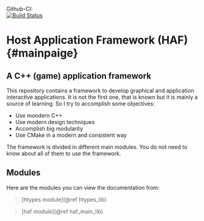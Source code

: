 Github-CI:<br>
[![Build Status][github_windows_status]][github_windows_link]<br>

[github_windows_status]: https://github.com/LeDYoM/hhaf/actions/workflows/cmake.yml/badge.svg
[github_windows_link]: https://github.com/LeDYoM/hhaf/actions/workflows/cmake.yml

# Host Application Framework (HAF)  {#mainpaige}

## A C++ (game) application framework

This repository contains a framework to develop graphical and application
interactive applications. It is not the first one, that is known but it is
mainly a source of learning. So I try to accomplish some objectives:
* Use mondern C++
* Use modern design techniques
* Accomplish big modularity
* Use CMake in a modern and consistent way

The framework is divided in different main modules. You do not need to know
about all of them to use the framework.

## Modules
Here are the modules you can view the documentation from:
> [htypes module](@ref htypes_lib)

> [haf module](@ref haf_main_lib)

